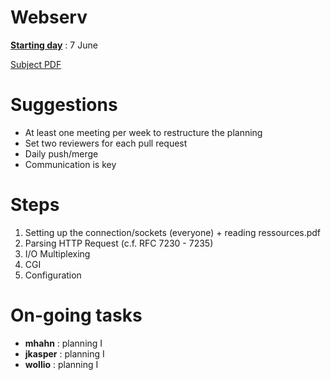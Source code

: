 # Webserv

<strong><ins>Starting day</ins></strong> : 7 June

[Subject PDF](https://github.com/williamollio/webserv/blob/master/subject.pdf)

# Suggestions

- At least one meeting per week to restructure the planning
- Set two reviewers for each pull request
- Daily push/merge
- Communication is key

# Steps

1. Setting up the connection/sockets (everyone) + reading ressources.pdf
2. Parsing HTTP Request (c.f. RFC 7230 - 7235)
3. I/O Multiplexing
4. CGI
5. Configuration

# On-going tasks

- <strong>mhahn</strong> : planning I
- <strong>jkasper</strong> : planning I
- <strong>wollio</strong> : planning I

